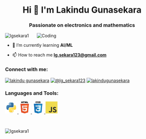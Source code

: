 <h1 align="center">Hi 👋 I'm Lakindu Gunasekara</h1>
<h3 align="center">Passionate on electronics and mathematics</h3>
<img src="https://encrypted-tbn0.gstatic.com/images?q=tbn:ANd9GcT1kHEgewyUp-ttr19nwwZ7nUUfCEwfYsJE3w&s"align="right" alt="Coding" width="400" src=https://giphy.com/gifs/dommespace-domme-space-programador-qgQUggAC3Pfv687qPC>

<p align="left"> <img src="https://komarev.com/ghpvc/?username=lgsekara1&label=Profile%20views&color=0e75b6&style=flat" alt="lgsekara1" /> </p>

- 🌱 I’m currently learning **AI/ML**

- 📫 How to reach me **lg.sekara123@gmail.com**

<h3 align="left">Connect with me:</h3>
<p align="left">
<a href="https://linkedin.com/in/lakindu gunasekara" target="blank"><img align="center" src="https://raw.githubusercontent.com/rahuldkjain/github-profile-readme-generator/master/src/images/icons/Social/linked-in-alt.svg" alt="lakindu gunasekara" height="30" width="40" /></a>
<a href="https://www.hackerrank.com/@lg_sekara123" target="blank"><img align="center" src="https://raw.githubusercontent.com/rahuldkjain/github-profile-readme-generator/master/src/images/icons/Social/hackerrank.svg" alt="@lg_sekara123" height="30" width="40" /></a>
<a href="https://www.leetcode.com/lakindugunasekara" target="blank"><img align="center" src="https://raw.githubusercontent.com/rahuldkjain/github-profile-readme-generator/master/src/images/icons/Social/leet-code.svg" alt="lakindugunasekara" height="30" width="40" /></a>
</p>

<h3 align="left">Languages and Tools:</h3>
<p align="left">
  <a href="https://www.python.org" target="_blank" rel="noreferrer"> <img src="https://raw.githubusercontent.com/devicons/devicon/master/icons/python/python-original.svg" alt="python" width="40" height="40"/> </a> 
  <a href="https://www.w3.org/html/" target="_blank" rel="noreferrer"> <img src="https://raw.githubusercontent.com/devicons/devicon/master/icons/html5/html5-original-wordmark.svg" alt="html5" width="40" height="40"/> </a>
  <a href="https://www.w3schools.com/css/" target="_blank" rel="noreferrer"> <img src="https://raw.githubusercontent.com/devicons/devicon/master/icons/css3/css3-original-wordmark.svg" alt="css3" width="40" height="40"/> </a> 
  <a href="https://developer.mozilla.org/en-US/docs/Web/JavaScript" target="_blank" rel="noreferrer"> <img src="https://raw.githubusercontent.com/devicons/devicon/master/icons/javascript/javascript-original.svg" alt="javascript" width="40" height="40"/> </a>
</p>  
<br>
<p><img align="center" src="https://github-readme-stats.vercel.app/api/top-langs?username=lgsekara1&show_icons=true&locale=en&layout=compact" alt="lgsekara1" /></p>


